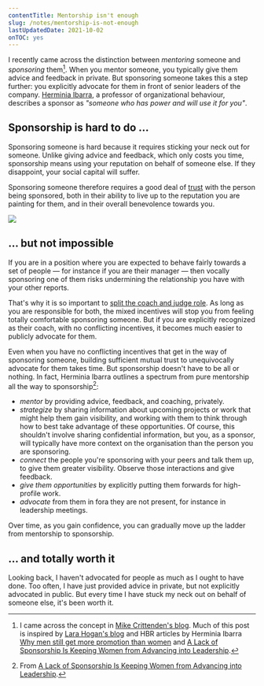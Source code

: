```yaml
---
contentTitle: Mentorship isn't enough
slug: /notes/mentorship-is-not-enough
lastUpdatedDate: 2021-10-02
onTOC: yes
---
```


I recently came across the distinction between _mentoring_ someone and _sponsoring_ them[^1]. When you mentor someone, you typically give them advice and feedback in private. But sponsoring someone takes this a step further: you explicitly advocate for them in front of senior leaders of the company. [Herminia Ibarra](https://herminiaibarra.com/), a professor of organizational behaviour, describes a sponsor as _"someone who has power and will use it for you"_.

## Sponsorship is hard to do ...

Sponsoring someone is hard because it requires sticking your neck out for someone. Unlike giving advice and feedback, which only costs you time, sponsorship means using your reputation on behalf of someone else. If they disappoint, your social capital will suffer.

Sponsoring someone therefore requires a good deal of [trust](/notes/what-is-trust) with the person being sponsored, both in their ability to live up to the reputation you are painting for them, and in their overall benevolence towards you.

![](/images/sponsorship-1.jpg)

## ... but not impossible

If you are in a position where you are expected to behave fairly towards a set of people &mdash; for instance if you are their manager &mdash; then vocally sponsoring one of them risks undermining the relationship you have with your other reports. 

That's why it is so important to [split the coach and judge role](/notes/split-coach-judge-role). As long as you are responsible for both, the mixed incentives will stop you from feeling totally comfortable sponsoring someone. But if you are explicitly recognized as their coach, with no conflicting incentives, it becomes much easier to publicly advocate for them.

Even when you have no conflicting incentives that get in the way of sponsoring someone, building sufficient mutual trust to unequivocally advocate for them takes time. But sponsorship doesn't have to be all or nothing. In fact, Herminia Ibarra outlines a spectrum from pure mentorship all the way to sponsorship[^2]:

- *mentor* by providing advice, feedback, and coaching, privately.
- *strategize* by sharing information about upcoming projects or work that might help them gain visibility, and working with them to think through how to best take advantage of these opportunities. Of course, this shouldn't involve sharing confidential information, but you, as a sponsor, will typically have more context on the organisation than the person you are sponsoring.
- *connect* the people you're sponsoring with your peers and talk them up, to give them greater visibility. Observe those interactions and give feedback.
- *give them opportunities* by explicitly putting them forwards for high-profile work.
- *advocate* from them in fora they are not present, for instance in leadership meetings.

Over time, as you gain confidence, you can gradually move up the ladder from mentorship to sponsorship.

## ... and totally worth it

Looking back, I haven't advocated for people as much as I ought to have done. Too often, I have just provided advice in private, but not explicitly advocated in public. But every time I have stuck my neck out on behalf of someone else, it's been worth it.

[^1]: I came across the concept in [Mike Crittenden's blog](https://critter.blog/2021/09/06/minorities-are-over-mentored-and-under-sponsored/). Much of this post is inspired by [Lara Hogan's blog](https://larahogan.me/blog/what-sponsorship-looks-like/) and HBR articles by Herminia Ibarra [Why men still get more promotion than women](https://hbr.org/2010/09/why-men-still-get-more-promotions-than-women) and [A Lack of Sponsorship Is Keeping Women from Advancing into Leadership](https://hbr.org/2019/08/a-lack-of-sponsorship-is-keeping-women-from-advancing-into-leadership).
[^2]: From [A Lack of Sponsorship Is Keeping Women from Advancing into Leadership](https://hbr.org/2019/08/a-lack-of-sponsorship-is-keeping-women-from-advancing-into-leadership).

<!-- ## Sponsorship and minority groups -->

<!-- While men and women get approximately equal amounts of mentorship, this mentorship translates into more promotions for men than for women. This is both because women tend to have mentors with less organisational clout, and because those mentors are less likely to stick their neck out by sponsoring the woman, since this is perceived as a greater risk. -->

<!-- ##  -->
